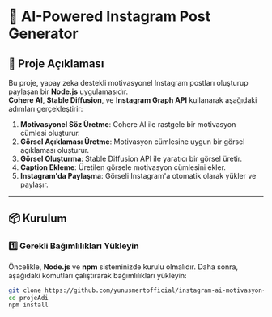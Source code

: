 # 📌 AI-Powered Instagram Post Generator

## 🚀 Proje Açıklaması

Bu proje, yapay zeka destekli motivasyonel Instagram postları oluşturup paylaşan bir **Node.js** uygulamasıdır.  
**Cohere AI**, **Stable Diffusion**, ve **Instagram Graph API** kullanarak aşağıdaki adımları gerçekleştirir:

1. **Motivasyonel Söz Üretme**: Cohere AI ile rastgele bir motivasyon cümlesi oluşturur.
2. **Görsel Açıklaması Üretme**: Motivasyon cümlesine uygun bir görsel açıklaması oluşturur.
3. **Görsel Oluşturma**: Stable Diffusion API ile yaratıcı bir görsel üretir.
4. **Caption Ekleme**: Üretilen görsele motivasyon cümlesini ekler.
5. **Instagram'da Paylaşma**: Görseli Instagram'a otomatik olarak yükler ve paylaşır.

---

## 📦 Kurulum

### 1️⃣ Gerekli Bağımlılıkları Yükleyin

Öncelikle, **Node.js** ve **npm** sisteminizde kurulu olmalıdır. Daha sonra, aşağıdaki komutları çalıştırarak bağımlılıkları yükleyin:

```sh
git clone https://github.com/yunusmertofficial/instagram-ai-motivasyon-api.git
cd projeAdi
npm install
```
